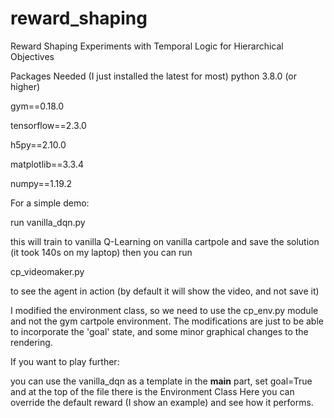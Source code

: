 # reward_shaping
Reward Shaping Experiments with Temporal Logic for Hierarchical Objectives 

Packages Needed (I just installed the latest for most)
python 3.8.0 (or higher)

gym==0.18.0

tensorflow==2.3.0

h5py==2.10.0

matplotlib==3.3.4

numpy==1.19.2



For a simple demo:

run vanilla_dqn.py

this will train to vanilla Q-Learning on vanilla cartpole and save the solution (it took 140s on my laptop)
then you can run

cp_videomaker.py

to see the agent in action (by default it will show the video, and not save it)

I modified the environment class, so we need to use the cp_env.py module and not the gym cartpole environment.
The modifications are just to be able to incorporate the 'goal' state, and some minor graphical changes to the rendering.

If you want to play further:

you can use the vanilla_dqn as a template
in the __main__ part, set goal=True
and at the top of the file there is the Environment Class
Here you can override the default reward (I show an example) and see how it performs.

